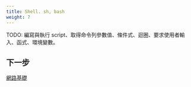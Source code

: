 ```yaml
---
title: Shell. sh, bash
weight: 7
---
```


TODO: 編寫與執行 script、取得命令列參數值、條件式、迴圈、要求使用者輸入、函式、環境變數。

## 下一步

[網路基礎](networking.md)